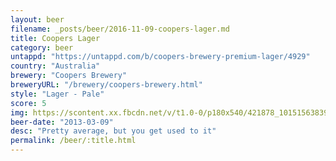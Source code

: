 ```yaml
---
layout: beer
filename: _posts/beer/2016-11-09-coopers-lager.md
title: Coopers Lager
category: beer
untappd: "https://untappd.com/b/coopers-brewery-premium-lager/4929"
country: "Australia"
brewery: "Coopers Brewery"
breweryURL: "/brewery/coopers-brewery.html"
style: "Lager - Pale"
score: 5
img: https://scontent.xx.fbcdn.net/v/t1.0-0/p180x540/421878_10151563839458745_1540530586_n.jpg?_nc_cat=103&_nc_ht=scontent.xx&oh=7717f6b1f21983fee1ff629afaa8737f&oe=5CD880A3
beer-date: "2013-03-09"
desc: "Pretty average, but you get used to it"
permalink: /beer/:title.html
---
```

